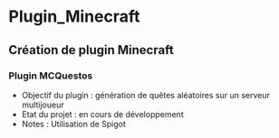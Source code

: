 # Plugin_Minecraft
## Création de plugin Minecraft
### Plugin MCQuestos
- Objectif du plugin : génération de quêtes aléatoires sur un serveur multijoueur
- Etat du projet : en cours de développement
- Notes : Utilisation de Spigot
